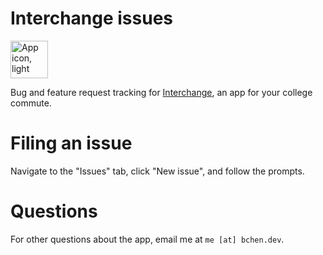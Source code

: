 # Interchange issues

<img width="60" alt="App icon, light" src="https://github.com/user-attachments/assets/e2ecabce-7288-4159-b76d-3f2372d84d3c" />

Bug and feature request tracking for [Interchange](https://apps.apple.com/us/app/interchange-college-commute/id6739968742), an app for your college commute.

# Filing an issue
Navigate to the "Issues" tab, click "New issue", and follow the prompts.

# Questions
For other questions about the app, email me at `me [at] bchen.dev`.
